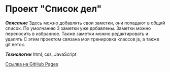 # Проект "Список дел"
***Описание***
Здесь можно добавлять свои заметки, они попадают в общий список. 
По умолчанию 3 заметки уже добавлены. 
Заметки можно переносить в избранное. Также заметки можно редактировать и удалять 
С этим проектом связана моя тренировка классов js, а также git веток.

***Технологии***
html, css, JavaScript

[Ссылка на GitHub Pages](https://nadezhda-yarovaya.github.io/NoteList/)

